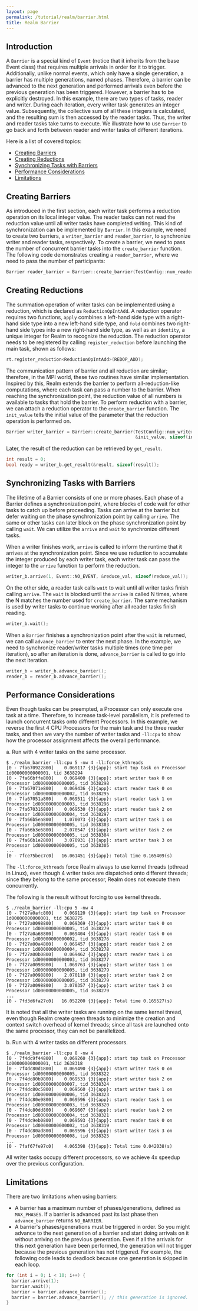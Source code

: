 ```yaml
---
layout: page
permalink: /tutorial/realm/barrier.html
title: Realm Barrier
---
```


## Introduction

A `Barrier` is a special kind of `Event` (notice that it inherits from the base Event class) that
requires multiple arrivals in order for it to trigger. Additionally, unlike normal events,
which only have a single generation, a barrier has multiple generations, named phases.
Therefore, a barrier can be advanced to the next generation and performed arrivals
even before the previous generation has been triggered. However, a barrier has to be explicitly destroyed.
In this example, there are two types of tasks, reader and writer.
During each iteration, every writer task generates an integer value. Subsequently,
the collective sum of all these integers is calculated, and the resulting sum is then accessed by the reader tasks.
Thus, the writer and reader tasks take turns to execute.
We illustrate how to use `Barrier` to go back and forth between
reader and writer tasks of different iterations.

Here is a list of covered topics:

* [Creating Barriers](#creating-barriers)
* [Creating Reductions](#creating-reductions)
* [Synchronizing Tasks with Barriers](#synchronizing-tasks-with-barriers)
* [Performance Considerations](#performance-considerations)
* [Limitations](#limitations)

## Creating Barriers

As introduced in the first section, each writer task performs a reduction operation on its local integer value.
The reader tasks can not read the reduction value until all writer tasks have completed writing.
This kind of synchronization can be implemented by `Barrier`.
In this example, we need to create two barriers, a `writer_barrier` and `reader_barrier`,
to synchronize writer and reader tasks, respectively.
To create a barrier, we need to pass the number of concurrent barrier tasks into the `create_barrier` function.
The following code demonstrates creating a `reader_barrier`, where we need to pass the number of participants:

```c++
Barrier reader_barrier = Barrier::create_barrier(TestConfig::num_readers);
```

## Creating Reductions

The summation operation of writer tasks can be implemented using a reduction,
which is declared as `ReductionOpIntAdd`. A reduction operator requires two functions,
`apply` combines a left-hand side type with a right-hand side type into a new left-hand side type, and `fold`
combines two right-hand side types into a new right-hand side type, as well as an `identity`, a unique integer
for Realm to recognize the reduction. The reduction operator needs to be registered by calling `register_reduction`
before launching the main task, shown as follows:

```c++
rt.register_reduction<ReductionOpIntAdd>(REDOP_ADD);
```

The communication pattern of barrier and all reduction are similar; therefore, in the MPI world, these two
routines have similar implementation.
Inspired by this, Realm extends the barrier to perform all-reduction-like computations, where each task can pass a number to
the barrier. When reaching the synchronization point, the reduction value of all numbers is available to tasks that
hold the barrier.
To perform reduction with a barrier, we can attach a reduction operator to the `create_barrier` function.
The `init_value` tells the initial value of the parameter that the reduction operation is performed on.

```c++
Barrier writer_barrier = Barrier::create_barrier(TestConfig::num_writers, REDOP_ADD,
                                                 &init_value, sizeof(init_value));
```
Later, the result of the reduction can be retrieved by `get_result`.
```c++
int result = 0;
bool ready = writer_b.get_result(&result, sizeof(result));
```

## Synchronizing Tasks with Barriers

The lifetime of a Barrier consists of one or more phases. Each phase of a Barrier defines a synchronization point,
where blocks of code wait for other tasks to catch up before proceeding. Tasks can arrive at the barrier
but defer waiting on the phase synchronization point
by calling `arrive`. The same or other tasks can later block on the phase synchronization point by calling `wait`.
We can utilize the `arrive` and `wait` to synchronize different tasks.

When a writer finishes work, `arrive` is called to inform the runtime that it arrives at
the synchronization point.
Since we use reduction to accumulate the integer produced by
each writer task, each writer task can pass the integer to the `arrive` function to perform the reduction.
```c++
writer_b.arrive(1, Event::NO_EVENT, &reduce_val, sizeof(reduce_val));
```

On the other side, a reader task calls `wait` to wait until all writer tasks finish calling `arrive`.
The `wait` is blocked until the `arrive` is called N times, where the N matches the number used for `create_barrier`.
The same mechanism is used by writer tasks to continue working after all reader tasks finish reading.

```c++
writer_b.wait();
```

When a `Barrier` finishes a synchronization point after the `wait` is returned, we can call `advance_barrier`
to enter the next phase. In the example, we need to synchronize reader/writer tasks multiple times (one time per iteration),
so after an iteration is done, `advance_barrier` is called to go into the next iteration.
```c++
writer_b = writer_b.advance_barrier();
reader_b = reader_b.advance_barrier();
```

## Performance Considerations

Even though tasks can be preempted, a Processor can only execute one task at a time. Therefore, to increase
task-level parallelism, it is preferred to launch concurrent tasks onto different Processors.
In this example, we reverse the first 4 CPU Processors for the main task and the three reader tasks, and then
we vary the number of writer tasks and `-ll:cpu` to show how the processor assignment affects the overall performance.

a. Run with 4 writer tasks on the same processor.

```
$ ./realm_barrier -ll:cpu 5 -nw 4 -ll:force_kthreads
[0 - 7fa670922800]    0.069117 {3}{app}: start top task on Processor 1d00000000000001, tid 3638294
[0 - 7fa66bffe800]    0.069400 {3}{app}: start writer task 0 on Processor 1d00000000000005, tid 3638298
[0 - 7fa67071e800]    0.069436 {3}{app}: start reader task 0 on Processor 1d00000000000002, tid 3638295
[0 - 7fa67051a800]    0.069511 {3}{app}: start reader task 1 on Processor 1d00000000000003, tid 3638296
[0 - 7fa670316800]    0.069530 {3}{app}: start reader task 2 on Processor 1d00000000000004, tid 3638297
[0 - 7fa66b5ea800]    1.070073 {3}{app}: start writer task 1 on Processor 1d00000000000005, tid 3638303
[0 - 7fa66b3e6800]    2.070547 {3}{app}: start writer task 2 on Processor 1d00000000000005, tid 3638304
[0 - 7fa66b1e2800]    3.070931 {3}{app}: start writer task 3 on Processor 1d00000000000005, tid 3638305
...
[0 - 7fce75bec7c0]   16.061451 {3}{app}: Total time 0.165409(s)
```
The `-ll:force_kthreads` force Realm always to use kernel threads (pthread in Linux), even though 4 writer tasks are
dispatched onto different threads; since they belong to the same processor, Realm does not execute them concurrently.

The following is the result without forcing to use kernel threads.

```
$ ./realm_barrier -ll:cpu 5 -nw 4
[0 - 7f27a0afc800]    0.069120 {3}{app}: start top task on Processor 1d00000000000001, tid 3638275
[0 - 7f27a0098800]    0.069369 {3}{app}: start writer task 0 on Processor 1d00000000000005, tid 3638279
[0 - 7f27a0a68800]    0.069404 {3}{app}: start reader task 0 on Processor 1d00000000000002, tid 3638276
[0 - 7f27a00a4800]    0.069457 {3}{app}: start reader task 2 on Processor 1d00000000000004, tid 3638278
[0 - 7f27a00b0800]    0.069462 {3}{app}: start reader task 1 on Processor 1d00000000000003, tid 3638277
[0 - 7f27a0098800]    1.069763 {3}{app}: start writer task 1 on Processor 1d00000000000005, tid 3638279
[0 - 7f27a0098800]    2.070110 {3}{app}: start writer task 2 on Processor 1d00000000000005, tid 3638279
[0 - 7f27a0098800]    3.070357 {3}{app}: start writer task 3 on Processor 1d00000000000005, tid 3638279
...
[0 - 7fd3d6fa27c0]   16.052200 {3}{app}: Total time 0.165527(s)
```

It is noted that all the writer tasks are running on the same kernel thread, even though Realm create green threads
to minimize the creation and context switch overhead of kernel threads; since all task are launched onto the
same processor, they can not be parallelized.

b. Run with 4 writer tasks on different processors.

```
$ ./realm_barrier -ll:cpu 8 -nw 4
[0 - 7f4dc9f44800]    0.069260 {3}{app}: start top task on Processor 1d00000000000001, tid 3638318
[0 - 7f4dc80d1800]    0.069490 {3}{app}: start writer task 0 on Processor 1d00000000000005, tid 3638322
[0 - 7f4dc80b9800]    0.069533 {3}{app}: start writer task 2 on Processor 1d00000000000007, tid 3638324
[0 - 7f4dc80c5800]    0.069560 {3}{app}: start writer task 1 on Processor 1d00000000000006, tid 3638323
[0 - 7f4dc80e9800]    0.069596 {3}{app}: start reader task 1 on Processor 1d00000000000003, tid 3638320
[0 - 7f4dc80dd800]    0.069607 {3}{app}: start reader task 2 on Processor 1d00000000000004, tid 3638321
[0 - 7f4dc9eb0800]    0.069593 {3}{app}: start reader task 0 on Processor 1d00000000000002, tid 3638319
[0 - 7f4dc80ad800]    0.069596 {3}{app}: start writer task 3 on Processor 1d00000000000008, tid 3638325
...
[0 - 7faf67fe97c0]    4.065398 {3}{app}: Total time 0.042038(s)
```

All writer tasks occupy different processors, so we achieve 4x speedup over the previous configuration.

## Limitations

There are two limitations when using barriers:

- A barrier has a maximum number of phases/generations, defined as `MAX_PHASES`. If a barrier is advanced past its last phase
then `advance_barrier` returns `NO_BARRIER`.
- A barrier's phases/generations must be triggered in order. So you might advance to the next generation of a barrier and
start doing arrivals on it without arriving on the previous generation. Even if all the arrivals for this next generation
have been performed, the generation will not trigger because the previous generation has not triggered. For example,
the following code leads to deadlock because one generation is skipped in each loop.

```c++
for (int i = 0; i < 10; i++) {
  barrier.arrive(1);
  barrier.wait();
  barrier = barrier.advance_barrier();
  barrier = barrier.advance_barrier(); // this generation is ignored.
}
```
